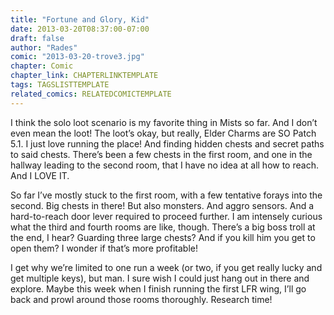 ```yaml
---
title: "Fortune and Glory, Kid"
date: 2013-03-20T08:37:00-07:00
draft: false
author: "Rades"
comic: "2013-03-20-trove3.jpg"
chapter: Comic
chapter_link: CHAPTERLINKTEMPLATE
tags: TAGSLISTTEMPLATE
related_comics: RELATEDCOMICTEMPLATE
---
```


I think the solo loot scenario is my favorite thing in Mists so far. And I don’t even mean the loot! The loot’s okay, but really, Elder Charms are SO Patch 5.1. I just love running the place! And finding hidden chests and secret paths to said chests. There’s been a few chests in the first room, and one in the hallway leading to the second room, that I have no idea at all how to reach. And I LOVE IT.


So far I’ve mostly stuck to the first room, with a few tentative forays into the second. Big chests in there! But also monsters. And aggro sensors. And a hard-to-reach door lever required to proceed further. I am intensely curious what the third and fourth rooms are like, though. There’s a big boss troll at the end, I hear? Guarding three large chests? And if you kill him you get to open them? I wonder if that’s more profitable!


I get why we’re limited to one run a week (or two, if you get really lucky and get multiple keys), but man. I sure wish I could just hang out in there and explore. Maybe this week when I finish running the first LFR wing, I’ll go back and prowl around those rooms thoroughly. Research time!

